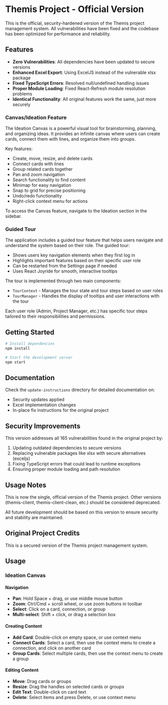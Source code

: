 # Themis Project - Official Version

This is the official, security-hardened version of the Themis project management system. All vulnerabilities have been fixed and the codebase has been optimized for performance and reliability.

## Features

- **Zero Vulnerabilities**: All dependencies have been updated to secure versions
- **Enhanced Excel Export**: Using ExcelJS instead of the vulnerable xlsx package
- **Fixed TypeScript Errors**: Resolved null/undefined handling issues
- **Proper Module Loading**: Fixed React-Refresh module resolution problems
- **Identical Functionality**: All original features work the same, just more securely

### Canvas/Ideation Feature

The Ideation Canvas is a powerful visual tool for brainstorming, planning, and organizing ideas. It provides an infinite canvas where users can create cards, connect them with lines, and organize them into groups.

Key features:
- Create, move, resize, and delete cards
- Connect cards with lines
- Group related cards together
- Pan and zoom navigation
- Search functionality to find content
- Minimap for easy navigation
- Snap to grid for precise positioning
- Undo/redo functionality
- Right-click context menu for actions

To access the Canvas feature, navigate to the Ideation section in the sidebar.

### Guided Tour

The application includes a guided tour feature that helps users navigate and understand the system based on their role. The guided tour:

- Shows users key navigation elements when they first log in
- Highlights important features based on their specific user role
- Can be restarted from the Settings page if needed
- Uses React Joyride for smooth, interactive tooltips

The tour is implemented through two main components:
- `TourContext` - Manages the tour state and tour steps based on user roles
- `TourManager` - Handles the display of tooltips and user interactions with the tour

Each user role (Admin, Project Manager, etc.) has specific tour steps tailored to their responsibilities and permissions.

## Getting Started

```bash
# Install dependencies
npm install

# Start the development server
npm start
```

## Documentation

Check the `update-instructions` directory for detailed documentation on:
- Security updates applied
- Excel implementation changes
- In-place fix instructions for the original project

## Security Improvements

This version addresses all 165 vulnerabilities found in the original project by:

1. Updating outdated dependencies to secure versions
2. Replacing vulnerable packages like xlsx with secure alternatives (exceljs)
3. Fixing TypeScript errors that could lead to runtime exceptions
4. Ensuring proper module loading and path resolution

## Usage Notes

This is now the single, official version of the Themis project. Other versions (themis-client, themis-client-clean, etc.) should be considered deprecated.

All future development should be based on this version to ensure security and stability are maintained.

## Original Project Credits

This is a secured version of the Themis project management system. 

## Usage

### Ideation Canvas

#### Navigation
- **Pan**: Hold Space + drag, or use middle mouse button
- **Zoom**: Ctrl/Cmd + scroll wheel, or use zoom buttons in toolbar
- **Select**: Click on a card, connection, or group
- **Multi-select**: Shift + click, or drag a selection box

#### Creating Content
- **Add Card**: Double-click on empty space, or use context menu
- **Connect Cards**: Select a card, then use the context menu to create a connection, and click on another card
- **Group Cards**: Select multiple cards, then use the context menu to create a group

#### Editing Content
- **Move**: Drag cards or groups
- **Resize**: Drag the handles on selected cards or groups
- **Edit Text**: Double-click on card text
- **Delete**: Select items and press Delete, or use context menu 